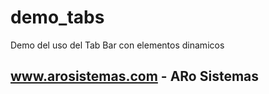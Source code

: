 # demo_tabs

Demo del uso del Tab Bar con elementos dinamicos

## www.arosistemas.com - ARo Sistemas

